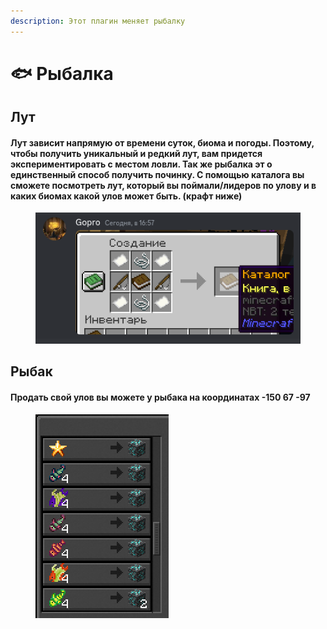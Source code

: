```yaml
---
description: Этот плагин меняет рыбалку
---
```


# 🐟 Рыбалка

## Лут

#### **Лут зависит напрямую** от времени суток, биома и погоды. Поэтому, чтобы получить уникальный и редкий лут, вам придется экспериментировать с местом ловли. Так же рыбалка эт о единственный способ получить починку. С помощью каталога вы сможете посмотреть лут, который вы поймали/лидеров по улову и в каких биомах какой улов может быть. (крафт ниже)

<div align="left">

<figure><img src="../.gitbook/assets/image (11).webp" alt=""><figcaption></figcaption></figure>

</div>

## Рыбак

#### Продать свой улов вы можете у рыбака на координатах -150 67 -97

<div align="left">

<figure><img src="../.gitbook/assets/image (12).webp" alt=""><figcaption></figcaption></figure>

</div>

